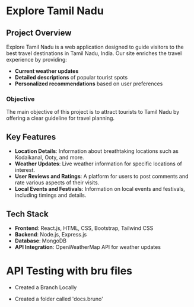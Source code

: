 # Explore Tamil Nadu

## Project Overview
Explore Tamil Nadu is a web application designed to guide visitors to the best travel destinations in Tamil Nadu, India. Our site enriches the travel experience by providing:
- **Current weather updates**
- **Detailed descriptions** of popular tourist spots
- **Personalized recommendations** based on user preferences

### **Objective**
The main objective of this project is to attract tourists to Tamil Nadu by offering a clear guideline for travel planning.

## **Key Features**
- **Location Details**: Information about breathtaking locations such as Kodaikanal, Ooty, and more.
- **Weather Updates**: Live weather information for specific locations of interest.
- **User Reviews and Ratings**: A platform for users to post comments and rate various aspects of their visits.
- **Local Events and Festivals**: Information on local events and festivals, including timings and details.

## **Tech Stack**
- **Frontend**: React.js, HTML, CSS, Bootstrap, Tailwind CSS
- **Backend**: Node.js, Express.js
- **Database**: MongoDB
- **API Integration**: OpenWeatherMap API for weather updates

# API Testing with bru files

+ Created a Branch Locally

+ Created a folder called 'docs.bruno'

